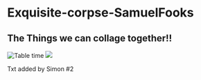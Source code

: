 # Exquisite-corpse-SamuelFooks

## The Things we can collage together!!

<img src= "https://media-cdn.tripadvisor.com/media/photo-s/06/92/e5/ca/grill-d-healthy-burgers.jpg"
  alt="Table time"/>
<img src="https://cdn.finshots.app/images/2022/09/ethereum4.png">


Txt added by Simon #2
